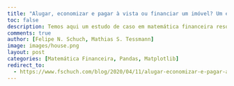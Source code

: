 ```yaml
---
title: "Alugar, economizar e pagar à vista ou financiar um imóvel? Um estudo de caso"
toc: false
description: Temos aqui um estudo de caso em matemática financeira resolvido em Python. O exercício envolve calcular diferentes cenários com relação a aquisição - ou não - de um imóvel. Além disso, veja como manipular tabelas com o pacote Pandas e a produção de gráficos com Matplotlib.
comments: true
author: [Felipe N. Schuch, Mathias S. Tessmann]
image: images/house.png
layout: post
categories: [Matemática Financeira, Pandas, Matplotlib]
redirect_to:
  - https://www.fschuch.com/blog/2020/04/11/alugar-economizar-e-pagar-a-vista-ou-financiar-um-imovel-um-estudo-de-caso/
---
```

